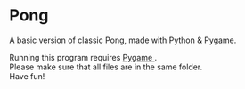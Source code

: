 # Pong
A basic version of classic Pong, made with Python &amp; Pygame. 

Running this program requires <a href="https://bitbucket.org/pygame/pygame/downloads" target="a_blank"> Pygame </a>. <br>
Please make sure that all files are in the same folder. <br>
Have fun!
